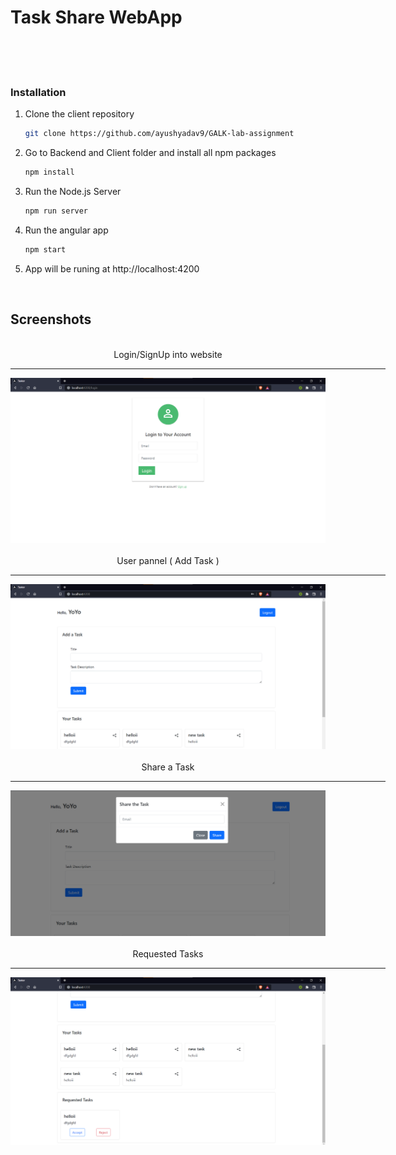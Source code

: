 # Task Share WebApp

<br>
<br>


<br/>

### **Installation**

1. Clone the client repository 
   ```sh
   git clone https://github.com/ayushyadav9/GALK-lab-assignment
   ```
2. Go to Backend and Client folder and install all npm packages
    ```sh
   npm install
    ``` 
3. Run the Node.js Server
   ```sh
   npm run server
   ```

4. Run the angular app
    ```sh
    npm start
    ```
5. App will be runing at http://localhost:4200

<br/>


<!-- USAGE EXAMPLES -->
## **Screenshots**
<div align="center" ><br/>
Login/SignUp into website<br/><hr width=600/>
  <img src="./images/login.png" width=600 ><br/><br/>
User pannel ( Add Task )<br/><hr width=600/>
  <img src="./images/2.png" width=600 ><br/><br/>
  Share a Task<br/><hr width=600/>
  <img src="./images/3.png" width=600 ><br/><br/>
  Requested Tasks<br/><hr width=600/>
  <img src="./images/4.png" width=600 ><br/><br/>
</div>
<br/>
